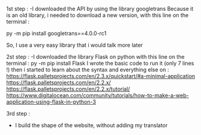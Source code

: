 1st step :
-I downloaded the API by using the library googletrans
Because it is an old library, i needed to download a new version, with this line on the terminal :

py -m pip install googletrans==4.0.0-rc1

So, I use a very easy library that i would talk more later

2st step :
-I downloaded the library Flask on python with this line on the terminal :
py -m pip install Flask
I wrote the basic code to run it (only 7 lines !) then i started to learn about the syntax and everything else on :
https://flask.palletsprojects.com/en/2.3.x/quickstart/#a-minimal-application
https://flask.palletsprojects.com/en/2.2.x/
https://flask.palletsprojects.com/en/2.2.x/tutorial/
https://www.digitalocean.com/community/tutorials/how-to-make-a-web-application-using-flask-in-python-3


3rd step :
- I build the shape of the website, without adding my translator